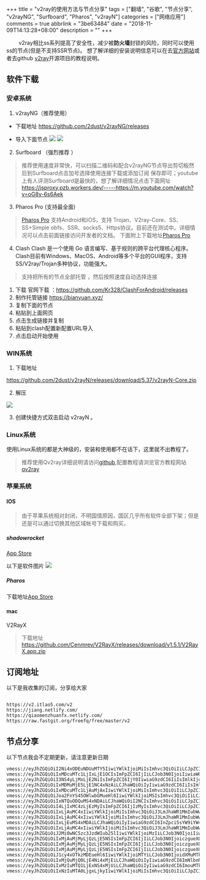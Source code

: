 +++
title = "v2ray的使用方法与节点分享"
tags = ["翻墙", "谷歌", "节点分享", "v2rayNG", "Surfboard", "Pharos", "v2rayN"]
categories = ["网络应用"]
comments = true
abbrlink = "3be63484"
date = "2018-11-09T14:13:28+08:00"
description = ""
+++


&emsp;&emsp; v2ray相比ss系列提高了安全性，减少被**防火墙**封锁的风险，同时可以使用ss的节点(但是不支持SSR节点)。 想了解详细的安装说明信息可以在去[官方网站](www.v2ray.com)或者去github [v2ray](https://github.com/v2ray/v2ray-core)开源项目的教程说明。

## 软件下载
### 安卓系统
1. v2rayNG（推荐使用）
+ 下载地址
https://github.com/2dust/v2rayNG/releases
-  导入下面节点
![](https://ftp.bmp.ovh/imgs/2019/08/0027ef05f989a975.jpg)
![](https://ftp.bmp.ovh/imgs/2019/08/0027ef05f989a975.jpg)


2. Surfboard （强烈推荐 ）
>推荐使用速度非常快，可以扫描二维码和配合v2rayNG节点导出剪切板然后到Surfboard点击加号选择使用连接下载或添加订阅 保存即可；youtube上有人评测Surfboard是最快的，想了解详细情况点击下面网址<https://jsproxy.pzb.workers.dev/-----https://m.youtube.com/watch?v=oG8y-6s6Aek>

3. Pharos Pro (支持最全面)
>[Pharos Pro](https://pi-pi.gitbook.io/pharos-pro/) 支持Android和iOS，支持 Trojan、V2ray-Core、SS、SS+Simple obfs、SSR、socks5、Https协议。目前还在测试中。详细情况可以点击前面链接访问开发者的文档。
下面附上下载地址[Pharos Pro](https://tg.pzb.workers.dev/)

4. Clash
Clash 是一个使用 Go 语言编写、基于规则的跨平台代理核心程序。Clash目前有Windows、MacOS、Android等多个平台的GUI程序，支持SS/V2ray/Trojan多种协议，功能强大。
> 支持把所有的节点全部托管 ，然后按照速度自动选择连接
1. 下载
官网下载 ：<https://github.com/Kr328/ClashForAndroid/releases>
2. 制作托管链接
https://bianyuan.xyz/
3. 复制下面的节点
4. 粘贴到上面网页
5. 点击生成链接并复制
6. 粘贴到clash配置新配置URL导入
7. 点击启动开始使用

### WIN系统
1. 下载地址

https://github.com/2dust/v2rayN/releases/download/5.37/v2rayN-Core.zip

2. 解压

<img src = 'https://i.bmp.ovh/imgs/2019/02/59c05c1db8f6584b.jpg' />

3. 创建快捷方式双击启动 v2rayN 。

### Linux系统

使用Linux系统的都是大神级的，安装和使用都不在话下，这里就不出教程了。

>推荐使用Qv2ray详细说明请访问[github](https://github.com/Qv2ray/Qv2ray),配置教程请浏览官方教程网站[qv2ray](https://qv2ray.net/lang/zh/)

### 苹果系统

#### IOS

>由于苹果系统相对封闭，不明国情原因，国区几乎所有软件全部下架；但是还是可以通过切换其他区域帐号下载和购买。

##### shadowrocket
[App Store](https://apps.apple.com/us/app/shadowrocket/id932747118)

以下是软件图片
![](https://goindex.pzb.workers.dev/0:/img/IMG_0381.PNG)

##### Pharos

下载地址[App Store](https://apps.apple.com/sg/app/pharos-pro/id1456610173)


#### mac

V2RayX

>下载地址
<https://github.com/Cenmrev/V2RayX/releases/download/v1.5.1/V2RayX.app.zip>

<escape><!-- more --></escape>

## 订阅地址

以下是我收集的订阅，分享给大家

```

https://v2.itlao5.com/v2
https://jiang.netlify.com/
https://qiaomenzhuanfx.netlify.com/ 
https://raw.fastgit.org/freefq/free/master/v2

```

## 节点分享



以下节点我会不定期更新，请注意更新日期

```
vmess://eyJhZGQiOiI2Ni4xODEuNDUuMTY5IiwiYWlkIjoiMiIsImhvc3QiOiIiLCJpZCI6IjQ3NWU3MTEzLWEzNGMtNDU1YS1lMmE0LTFlYzhlYzkzMDEwOCIsIm5ldCI6IndzIiwicGF0aCI6Ii8iLCJwb3J0IjoiNTIzMzMiLCJwcyI6Il8wMSB8NDMuMjVNYiIsInRscyI6IiIsInR5cGUiOiJub25lIiwidiI6IjIifQ==
vmess://eyJhZGQiOiIxMDcuMTc1LjIxLjE1OCIsImFpZCI6IjIiLCJob3N0IjoiIiwiaWQiOiI0NzVlNzExMy1hMzRjLTQ1NWEtZTJhNC0xZWM4ZWM5MzAxMDgiLCJuZXQiOiJ3cyIsInBhdGgiOiIvIiwicG9ydCI6IjUyMzMzIiwicHMiOiJfMDIgfDE2MS4wMU1iIiwidGxzIjoiIiwidHlwZSI6Im5vbmUiLCJ2IjoiMiJ9
vmess://eyJhZGQiOiI3NS4yLjMxLjE2NiIsImFpZCI6IjY0IiwiaG9zdCI6IiIsImlkIjoiNDEwYTQzNDEtMTg3Mi00MTA5LWVjYmEtZGE4MzAyZGMzZDcwIiwibmV0Ijoid3MiLCJwYXRoIjoiL3YycmF5IiwicG9ydCI6IjQ4NjA3IiwicHMiOiJfMDMgfDE5Ljg2TWIiLCJ0bHMiOiIiLCJ0eXBlIjoibm9uZSIsInYiOiIyIn0=
vmess://eyJhZGQiOiIxMDMuMjE5LjE1NC4xNzAiLCJhaWQiOiIyIiwiaG9zdCI6IiIsImlkIjoiNDc1ZTcxMTMtYTM0Yy00NTVhLWUyYTQtMWVjOGVjOTMwMTA4IiwibmV0Ijoid3MiLCJwYXRoIjoiLyIsInBvcnQiOiI1MjMzMyIsInBzIjoiXzA1IHwzMC43OU1iIiwidGxzIjoiIiwidHlwZSI6Im5vbmUiLCJ2IjoiMiJ9
vmess://eyJhZGQiOiIxMDcuMTc1LjAuMjAxIiwiYWlkIjoiMiIsImhvc3QiOiIiLCJpZCI6IjQ3NWU3MTEzLWEzNGMtNDU1YS1lMmE0LTFlYzhlYzkzMDEwOCIsIm5ldCI6IndzIiwicGF0aCI6Ii8iLCJwb3J0IjoiNTIzMzMiLCJwcyI6Il8wNiB8NzMuNDBNYiIsInRscyI6IiIsInR5cGUiOiJub25lIiwidiI6IjIifQ==
vmess://eyJhZGQiOiJoa2FnYS45OWlwbGMueHl6IiwiYWlkIjoiMSIsImhvc3QiOiIiLCJpZCI6Ijc2MmY1MGY3LTIyNjQtMzUxMC05ZmJhLTZkM2UzOWFjNjIzZSIsIm5ldCI6IndzIiwicGF0aCI6Ii92MiIsInBvcnQiOiIyMDAwMCIsInBzIjoiXzA4IHwgMi44Nk1iIiwidGxzIjoiIiwidHlwZSI6Im5vbmUiLCJ2IjoiMiJ9
vmess://eyJhZGQiOiIxNTQuODQuMS4xNDAiLCJhaWQiOiI2NCIsImhvc3QiOiIiLCJpZCI6IjJhNzM0OWQ2LTk5NGEtNDM0Yi05NTg5LWMwMDIwNjg1ZTUyOCIsIm5ldCI6InRjcCIsInBhdGgiOiIvIiwicG9ydCI6IjU0NjcxIiwicHMiOiJOTC3kuozniLflhY3otLnnv7vlopnnvZEgaHR0cHM6Ly81NDE0Lm1sIiwidGxzIjoiIiwidHlwZSI6Im5vbmUiLCJ2IjoiMiJ9
vmess://eyJhZGQiOiI4LjIxMC4zLjEzMyIsImFpZCI6IjIzMyIsImhvc3QiOiIiLCJpZCI6ImMyMTgxMTg0LWU0ODctNGIzNy1hMDI5LWY2MWQ5MDUyMzk1MCIsIm5ldCI6InRjcCIsInBhdGgiOiIvIiwicG9ydCI6IjU2NjQ3IiwicHMiOiJTRy3kuozniLflhY3otLnnv7vlopnnvZEgaHR0cHM6Ly81NDE0Lm1sIiwidGxzIjoiIiwidHlwZSI6Im5vbmUiLCJ2IjoiMiJ9
vmess://eyJhZGQiOiIxLjAuMC4xIiwiYWlkIjoiMiIsImhvc3QiOiJ3LmJhaWR1MmIubWwiLCJpZCI6ImMyZmYyOTdlLTAzZWEtNGQ0My1hZjMyLTc5NTNhNGZiYjYzYyIsIm5ldCI6IndzIiwicGF0aCI6Ii8xZGE0MWQ3LyIsInBvcnQiOiI0NDMiLCJwcyI6IvCfh6bwn4e6IEFVXzIzNCIsInRscyI6InRscyIsInR5cGUiOiJub25lIiwidiI6IjIifQ==
vmess://eyJhZGQiOiIxLjAuMC4xIiwiYWlkIjoiMiIsImhvc3QiOiJ3LmJhaWR1MmIubWwiLCJpZCI6ImMyZmYyOTdlLTAzZWEtNGQ0My1hZjMyLTc5NTNhNGZiYjYzYyIsIm5ldCI6IndzIiwicGF0aCI6Ii8xZGE0MWQ3LyIsInBvcnQiOiI0NDMiLCJwcyI6IvCfh6bwn4e6IEFVXzIzOCB8NTkuODhNYiIsInRscyI6InRscyIsInR5cGUiOiJub25lIiwidiI6IjIifQ==
vmess://eyJhZGQiOiIxLjEuMS4xMDAiLCJhaWQiOiIyIiwiaG9zdCI6InZpci5sYW9iYW42NjYueHl6IiwiaWQiOiI0ZjY3MmFiNi0yNWUzLTQ5ZTgtOTUxYS1kODdiMWZhNzU0NjciLCJuZXQiOiJ3cyIsInBhdGgiOiIvY2UwNC8iLCJwb3J0IjoiNDQzIiwicHMiOiLwn4em8J+HuiBBVV8yNzIgfDY0LjU5TWIiLCJ0bHMiOiJ0bHMiLCJ0eXBlIjoibm9uZSIsInYiOiIyIn0=
vmess://eyJhZGQiOiIxLjAuMC4xIiwiYWlkIjoiMiIsImhvc3QiOiJ3LmJhaWR1MmIubWwiLCJpZCI6ImMyZmYyOTdlLTAzZWEtNGQ0My1hZjMyLTc5NTNhNGZiYjYzYyIsIm5ldCI6IndzIiwicGF0aCI6Ii8xZGE0MWQ3LyIsInBvcnQiOiI0NDMiLCJwcyI6IvCfh6bwn4e6IEFVXzI4MCB8MTM3LjQwTWIiLCJ0bHMiOiJ0bHMiLCJ0eXBlIjoibm9uZSIsInYiOiIyIn0=
vmess://eyJhZGQiOiJ2Mi0wNC5zc3JzdWIub25lIiwiYWlkIjoiMzIiLCJob3N0IjoiIiwiaWQiOiIyOGFkYmVhOC03YzBkLTQwNzQtODE1Zi0xMGRlNjU3NGZiMmEiLCJuZXQiOiJ3cyIsInBhdGgiOiIvIiwicG9ydCI6IjQ0MyIsInBzIjoi8J+HqPCfh6YgQ0FfNTE5IHwgMi4wNk1iIiwidGxzIjoidGxzIiwidHlwZSI6Im5vbmUiLCJ2IjoiMiJ9
vmess://eyJhZGQiOiIxMjAuMjMyLjQzLjE5NSIsImFpZCI6IjIiLCJob3N0IjoiczgueXQwMDQueHl6IiwiaWQiOiI3YWM4ZjNmNy05MWQ2LTM1ODYtYmQxYi1hMDllM2Y1MzMwMzQiLCJuZXQiOiJ3cyIsInBhdGgiOiIvdjJyYXkiLCJwb3J0IjoiMTExMTYiLCJwcyI6IvCfh6jwn4ezIENOXzQ0MSIsInRscyI6InRscyIsInR5cGUiOiJub25lIiwidiI6IjIifQ==
vmess://eyJhZGQiOiIxMjAuMjMyLjQzLjE5NSIsImFpZCI6IjIiLCJob3N0IjoiczgueXQwMDQueHl6IiwiaWQiOiI3YWM4ZjNmNy05MWQ2LTM1ODYtYmQxYi1hMDllM2Y1MzMwMzQiLCJuZXQiOiJ3cyIsInBhdGgiOiIvdjJyYXkiLCJwb3J0IjoiMTExMTYiLCJwcyI6IvCfh6jwn4ezIENOXzQ3OCB8MTEuNDBNYiIsInRscyI6InRscyIsInR5cGUiOiJub25lIiwidiI6IjIifQ==
vmess://eyJhZGQiOiIxMjAuMjMyLjQzLjE5NSIsImFpZCI6IjIiLCJob3N0IjoiczgueXQwMDQueHl6IiwiaWQiOiI3YWM4ZjNmNy05MWQ2LTM1ODYtYmQxYi1hMDllM2Y1MzMwMzQiLCJuZXQiOiJ3cyIsInBhdGgiOiIvdjJyYXkiLCJwb3J0IjoiMTExMTYiLCJwcyI6IvCfh6jwn4ezIENOXzU4NyIsInRscyI6InRscyIsInR5cGUiOiJub25lIiwidiI6IjIifQ==
vmess://eyJhZGQiOiJ1cy4xOTkzMDEueHl6IiwiYWlkIjoiMTYiLCJob3N0IjoidXMuMTk5MzAxLnh5eiIsImlkIjoiZmQwMDkyN2EtYjBjMi00NjI5LWFlZjctZDlmZjE1YTlkNzIyIiwibmV0Ijoid3MiLCJwYXRoIjoiL3dlYnNvY2tldCIsInBvcnQiOiIzMDAxMCIsInBzIjoi8J+HqPCfh7MgQ05fNTg5IHwgNC44ME1iIiwidGxzIjoiIiwidHlwZSI6Im5vbmUiLCJ2IjoiMiJ9
vmess://eyJhZGQiOiIxMjQuMjQ0LjE4Ni4xMjEiLCJhaWQiOiIyIiwiaG9zdCI6ImNlbnRvcy5mdWNoYXUueHl6IiwiaWQiOiJiNzA3YzllNi0zYTYxLTRmMGItODg0NC05YTM5OGNmYWRmYjciLCJuZXQiOiJ3cyIsInBhdGgiOiIvYWRkNzYzMTQvIiwicG9ydCI6IjQ0MyIsInBzIjoi8J+HrfCfh7AgSEtfMTQ1NyIsInRscyI6InRscyIsInR5cGUiOiJub25lIiwidiI6IjIifQ==
vmess://eyJhZGQiOiIxMzIuMTQ1LjExNS4xMjUiLCJhaWQiOiIyIiwiaG9zdCI6ImouMTk5MzAxLnh5eiIsImlkIjoiNmIzODYyN2ItYTA0NS00ZDc5LTk1YzgtZTUwNTA3M2RkMTJkIiwibmV0Ijoid3MiLCJwYXRoIjoiLzAzNjExMjUvIiwicG9ydCI6IjQ0MyIsInBzIjoi8J+Hr/Cfh7UgSlBfMTUwNyIsInRscyI6InRscyIsInR5cGUiOiJub25lIiwidiI6IjIifQ==
vmess://eyJhZGQiOiIxNzIuMTA0LjgxLjkyIiwiYWlkIjoiMiIsImhvc3QiOiIiLCJpZCI6IjU1Yjk0OWIyLTQyNDAtNDk4NS04ZDU0LWQxZjA4M2ZmNWZjNyIs
```
